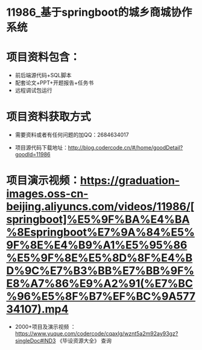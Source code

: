 
 #  11986_基于springboot的城乡商城协作系统
 
 #  项目资料包含：
 *  前后端源代码+SQL脚本
 *  配套论文+PPT+开题报告+任务书
 *  远程调试包运行

 #  项目资料获取方式
 *  需要资料或者有任何问题的加QQ：2684634017

 *  项目源代码下载地址：http://blog.codercode.cn/#/home/goodDetail?goodId=11986
   
 #  项目演示视频：https://graduation-images.oss-cn-beijing.aliyuncs.com/videos/11986/[springboot]%E5%9F%BA%E4%BA%8Espringboot%E7%9A%84%E5%9F%8E%E4%B9%A1%E5%95%86%E5%9F%8E%E5%8D%8F%E4%BD%9C%E7%B3%BB%E7%BB%9F%E8%A7%86%E9%A2%91(%E7%BC%96%E5%8F%B7%EF%BC%9A57734107).mp4
          
 *  2000+项目及演示视频 ：https://www.yuque.com/codercode/cqaxlg/wznt5a2m92ay93gz?singleDoc#lND3 《毕设资源大全》
   查询
